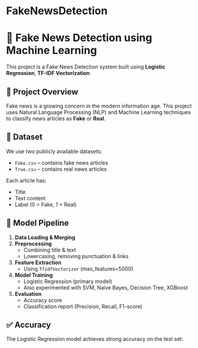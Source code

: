 # FakeNewsDetection
# 📰 Fake News Detection using Machine Learning

This project is a Fake News Detection system built using **Logistic Regression**, **TF-IDF Vectorization**

## 🚀 Project Overview

Fake news is a growing concern in the modern information age. This project uses Natural Language Processing (NLP) and Machine Learning techniques to classify news articles as **Fake** or **Real**.

## 📂 Dataset

We use two publicly available datasets:

- `Fake.csv` – contains fake news articles
- `True.csv` – contains real news articles

Each article has:
- Title
- Text content
- Label (0 = Fake, 1 = Real)

## 🧠 Model Pipeline

1. **Data Loading & Merging**
2. **Preprocessing**
   - Combining title & text
   - Lowercasing, removing punctuation & links
3. **Feature Extraction**
   - Using `TfidfVectorizer` (max_features=5000)
4. **Model Training**
   - Logistic Regression (primary model)
   - Also experimented with SVM, Naive Bayes, Decision Tree, XGBoost
5. **Evaluation**
   - Accuracy score
   - Classification report (Precision, Recall, F1-score)


## ✅ Accuracy

The Logistic Regression model achieves strong accuracy on the test set:


